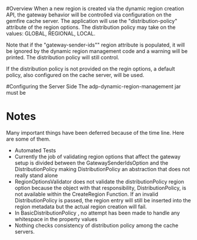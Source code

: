 #Overview
When a new region is created via the dynamic region creation API, the gateway behavior 
will be controlled via configuration on the gemfire cache server.  The application will
 use the "distribution-policy" attribute of the region options.  The distribution policy 
may take on the values: GLOBAL, REGIONAL, LOCAL.

Note that if the "gateway-sender-ids"" region attribute is populated, it will be ignored 
by the dynamic region management code and a warning will be printed.  The distribution 
policy will still control.

If the distribution policy is not provided on the regin options, a default policy,
also configured on the cache server, will be used.

#Configuring the Server Side
The adp-dynamic-region-management jar must be 




# Notes
Many important things have been deferred because of the time line.
Here are some of them.
* Automated Tests
* Currently the job of validating region options that affect the gateway setup 
  is divided between the GatewaySenderIdsOption and the DistributionPolicy
  making DistributionPolicy an abstraction that does not really stand alone
* RegionOptionsValidator does not validate the distributionPolicy region option
  because the object with that responsibility, DistributionPolicy, is not available
  within the CreateRegion Function.  If an invalid DistributionPolicy is passed,
  the region entry will still be inserted into the region metadata but the 
  actual region creation will fail.
* In BasicDistributionPolicy , no attempt has been made to handle any whitespace in 
  the property values
* Nothing checks consistency of distribution policy among the cache servers.


